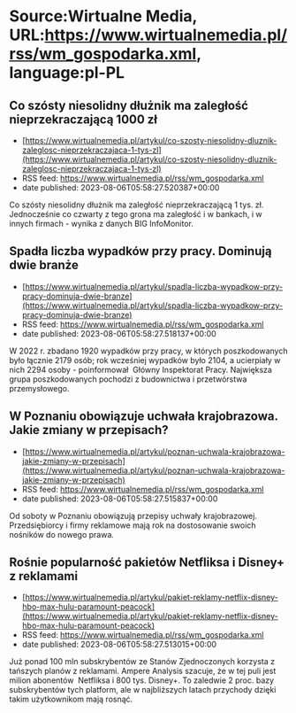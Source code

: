 # Source:Wirtualne Media, URL:https://www.wirtualnemedia.pl/rss/wm_gospodarka.xml, language:pl-PL

## Co szósty niesolidny dłużnik ma zaległość nieprzekraczającą 1000 zł
 - [https://www.wirtualnemedia.pl/artykul/co-szosty-niesolidny-dluznik-zaleglosc-nieprzekraczajaca-1-tys-zl](https://www.wirtualnemedia.pl/artykul/co-szosty-niesolidny-dluznik-zaleglosc-nieprzekraczajaca-1-tys-zl)
 - RSS feed: https://www.wirtualnemedia.pl/rss/wm_gospodarka.xml
 - date published: 2023-08-06T05:58:27.520387+00:00

Co szósty niesolidny dłużnik ma zaległość nieprzekraczającą 1 tys. zł. Jednocześnie co czwarty z tego grona ma zaległość i w bankach, i w innych firmach - wynika z danych BIG InfoMonitor.

## Spadła liczba wypadków przy pracy. Dominują dwie branże
 - [https://www.wirtualnemedia.pl/artykul/spadla-liczba-wypadkow-przy-pracy-dominuja-dwie-branze](https://www.wirtualnemedia.pl/artykul/spadla-liczba-wypadkow-przy-pracy-dominuja-dwie-branze)
 - RSS feed: https://www.wirtualnemedia.pl/rss/wm_gospodarka.xml
 - date published: 2023-08-06T05:58:27.518137+00:00

W 2022 r. zbadano 1920 wypadków przy pracy, w których poszkodowanych było łącznie 2179 osób; rok wcześniej wypadków było 2104, a ucierpiały w nich 2294 osoby - poinformował  Główny Inspektorat Pracy. Największa grupa poszkodowanych pochodzi z budownictwa i przetwórstwa przemysłowego.

## W Poznaniu obowiązuje uchwała krajobrazowa. Jakie zmiany w przepisach?
 - [https://www.wirtualnemedia.pl/artykul/poznan-uchwala-krajobrazowa-jakie-zmiany-w-przepisach](https://www.wirtualnemedia.pl/artykul/poznan-uchwala-krajobrazowa-jakie-zmiany-w-przepisach)
 - RSS feed: https://www.wirtualnemedia.pl/rss/wm_gospodarka.xml
 - date published: 2023-08-06T05:58:27.515837+00:00

Od soboty w Poznaniu obowiązują przepisy uchwały krajobrazowej. Przedsiębiorcy i firmy reklamowe mają rok na dostosowanie swoich nośników do nowego prawa.

## Rośnie popularność pakietów Netfliksa i Disney+ z reklamami
 - [https://www.wirtualnemedia.pl/artykul/pakiet-reklamy-netflix-disney-hbo-max-hulu-paramount-peacock](https://www.wirtualnemedia.pl/artykul/pakiet-reklamy-netflix-disney-hbo-max-hulu-paramount-peacock)
 - RSS feed: https://www.wirtualnemedia.pl/rss/wm_gospodarka.xml
 - date published: 2023-08-06T05:58:27.513015+00:00

Już ponad 100 mln subskrybentów ze Stanów Zjednoczonych korzysta z tańszych planów z reklamami. Ampere Analysis szacuje, że w tej puli jest milion abonentów  Netfliksa i 800 tys. Disney+. To zaledwie 2 proc. bazy subskrybentów tych platform, ale w najbliższych latach przychody dzięki takim użytkownikom mają rosnąć.

